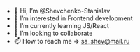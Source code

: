 - 👋 Hi, I’m @Shevchenko-Stanislav
- 👀 I’m interested in Frontend development
- 🌱 I’m currently learning JS/React
- 💞️ I’m looking to collaborate
- 📫 How to reach me => sa_shev@mail.ru

<!-- -
Shevchenko-Stanislav/Shevchenko-Stanislav is a ✨ special ✨ repository because its `README.md` (this file) appears on your GitHub profile.
You can click the Preview link to take a look at your changes.
- -->
